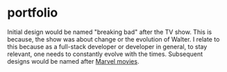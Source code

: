 # portfolio

Initial design would be named "breaking bad" after the TV show. This is because, the show was about change or the evolution of Walter. I relate to this because as a full-stack developer or developer in general, to stay relevant, one needs to constantly evolve with the times. Subsequent designs would be named after [Marvel movies](https://www.space.com/marvel-movies-in-order).
